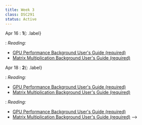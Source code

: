 ```yaml
---
title: Week 3
class: DSC291
status: Active
---
```


Apr 16
: **1**{: .label} 
  <!-- : [Slides](assets/slides/6_os-2.pdf) &#8226; [Recording](#) -->
: *Reading:*
* [GPU Performance Background User's Guide (required)](https://docs.nvidia.com/deeplearning/performance/dl-performance-gpu-background/index.html)
* [Matrix Multiplication Background User's Guide (required)](https://docs.nvidia.com/deeplearning/performance/dl-performance-matrix-multiplication/index.html)


Apr 18
: **2**{: .label} 
  <!-- : [Slides](assets/slides/6_os-3.pdf) &#8226; [Recording](https://podcast.ucsd.edu/watch/wi24/dsc204a_a00/7) &#8226; [Scribe Notes](assets/scribe_notes/Jan_24_scribe_note.pdf) -->
: *Reading:*
* [GPU Performance Background User's Guide (required)](https://docs.nvidia.com/deeplearning/performance/dl-performance-gpu-background/index.html)
* [Matrix Multiplication Background User's Guide (required)](https://docs.nvidia.com/deeplearning/performance/dl-performance-matrix-multiplication/index.html)


<!-- Jan 26
: **3**{: .label} 
  <!-- : [Slides](assets/slides/7_cloud_computing.pdf) &#8226; [Recording](https://podcast.ucsd.edu/watch/wi24/dsc204a_a00/8) &#8226; [Scribe Notes](assets/scribe_notes/Jan_26_scribe_note.pdf) -->
: *Reading:*
* [GPU Performance Background User's Guide (required)](https://docs.nvidia.com/deeplearning/performance/dl-performance-gpu-background/index.html)
* [Matrix Multiplication Background User's Guide (required)](https://docs.nvidia.com/deeplearning/performance/dl-performance-matrix-multiplication/index.html) -->
